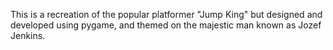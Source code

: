 This is a recreation of the popular platformer "Jump King" but designed and developed using pygame, and themed on the majestic man known as Jozef Jenkins.
